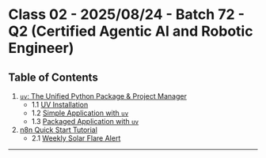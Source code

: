# Class 02 - 2025/08/24 - Batch 72 - Q2 (Certified Agentic AI and Robotic Engineer)

## Table of Contents

1. [`uv`: The Unified Python Package & Project Manager](./01_uv/README.md)
   - 1.1 [UV Installation](./01_uv/00_uv_installation/readme.md)
   - 1.2 [Simple Application with `uv`](./01_uv/01_simple_application/)
   - 1.3 [Packaged Application with `uv`](./01_uv/02_packaged_application/)
2. [n8n Quick Start Tutorial](./02_n8n_basics/)
   - 2.1 [Weekly Solar Flare Alert](./02_n8n_basics/weekly_solar_flare_alert/)

---
